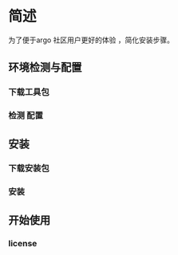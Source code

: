 # 简述
  为了便于argo 社区用户更好的体验 ，简化安装步骤。
## 环境检测与配置
### 下载工具包
###  检测 配置

## 安装
### 下载安装包
### 安装
## 开始使用
### license
     
